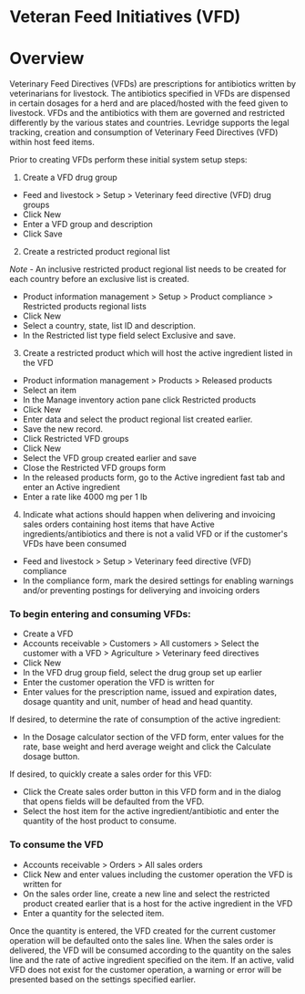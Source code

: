 ﻿# Veteran Feed Initiatives (VFD)

# Overview
Veterinary Feed Directives (VFDs) are prescriptions for antibiotics written by veterinarians for livestock.  The antibiotics specified in VFDs are dispensed in certain dosages for a herd and are placed/hosted with the feed given to livestock.  VFDs and the antibiotics with them are governed and restricted differently by the various states and countries. Levridge supports the legal tracking, creation and consumption of Veterinary Feed Directives (VFD) within host feed items.  

Prior to creating VFDs perform these initial system setup steps:

1. Create a VFD drug group

- Feed and livestock > Setup > Veterinary feed directive (VFD) drug groups
- Click New 
- Enter a VFD group and description
- Click Save

2. Create a restricted product regional list

*Note* - An inclusive restricted product regional list needs to be created for each country before an exclusive list is created.

- Product information management > Setup > Product compliance > Restricted products regional lists
- Click New
- Select a country, state, list ID and description.
- In the Restricted list type field select Exclusive and save.

3. Create a restricted product which will host the active ingredient listed in the VFD

- Product information management > Products > Released products
- Select an item
- In the Manage inventory action pane click Restricted products
- Click New
- Enter data and select the product regional list created earlier.
- Save the new record.
- Click Restricted VFD groups
- Click New
- Select the VFD group created earlier and save
- Close the Restricted VFD groups form
- In the released products form, go to the Active ingredient fast tab and enter an Active ingredient
- Enter a rate like 4000 mg per 1 lb

4. Indicate what actions should happen when delivering and invoicing sales orders containing host items that have Active ingredients/antibiotics and there is not a valid VFD or if the customer's VFDs have been consumed

- Feed and livestock > Setup > Veterinary feed directive (VFD) compliance
- In the compliance form, mark the desired settings for enabling warnings and/or preventing postings for deliverying and invoicing orders

### To begin entering and consuming VFDs:

- Create a VFD
- Accounts receivable > Customers > All customers > Select the customer with a VFD > Agriculture > Veterinary feed directives
- Click New
- In the VFD drug group field, select the drug group set up earlier
- Enter the customer operation the VFD is written for
- Enter values for the prescription name, issued and expiration dates, dosage quantity and unit, number of head and head quantity.  

If desired, to determine the rate of consumption of the active ingredient:

- In the Dosage calculator section of the VFD form, enter values for the rate, base weight and herd average weight and click the Calculate dosage button.

If desired, to quickly create a sales order for this VFD:
- Click the Create sales order button in this VFD form and in the dialog that opens fields will be defaulted from the VFD.
- Select the host item for the active ingredient/antibiotic and enter the quantity of the host product to consume.

### To consume the VFD

- Accounts receivable > Orders > All sales orders
- Click New and enter values including the customer operation the VFD is written for
- On the sales order line, create a new line and select the restricted product created earlier that is a host for the active ingredient in the VFD
- Enter a quantity for the selected item.  

Once the quantity is entered, the VFD created for the current customer operation will be defaulted onto the sales line.  When the sales order is delivered, the VFD will be consumed according to the quantity on the sales line and the rate of active ingredient specified on the item.  If an active, valid VFD does not exist for the customer operation, a warning or error will be presented based on the settings specified earlier.
